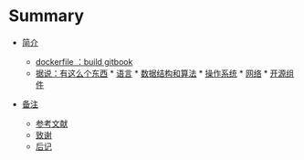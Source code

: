 # Summary

* [简介](README.md)

	* [dockerfile ：build gitbook](Dockerfile.md)
	* [据说：有这么个东西]()
    		* [语言](L.md)
    		* [数据结构和算法](D_A.md)
    		* [操作系统](OS.md)
    		* [网络](Net.md)
            * [开源组件](Open.md)
* [备注]()
	* [参考文献]()
	* [致谢]()
	* [后记]()

